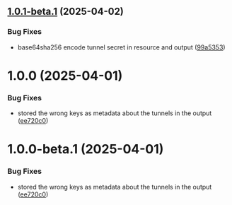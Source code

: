 ## [1.0.1-beta.1](https://github.com/MonsieurDahlstrom/tf-cloudflare-ztna/compare/v1.0.0...v1.0.1-beta.1) (2025-04-02)


### Bug Fixes

* base64sha256 encode tunnel secret in resource and output ([99a5353](https://github.com/MonsieurDahlstrom/tf-cloudflare-ztna/commit/99a53539cc6cb2d465c2ac2ba586287043a65a4f))

# 1.0.0 (2025-04-01)
### Bug Fixes
* stored the wrong keys as metadata about the tunnels in the output ([ee720c0](https://github.com/MonsieurDahlstrom/tf-cloudflare-ztna/commit/ee720c0e223225c58c111e73330a6429c112c769))

# 1.0.0-beta.1 (2025-04-01)
### Bug Fixes
* stored the wrong keys as metadata about the tunnels in the output ([ee720c0](https://github.com/MonsieurDahlstrom/tf-cloudflare-ztna/commit/ee720c0e223225c58c111e73330a6429c112c769))
